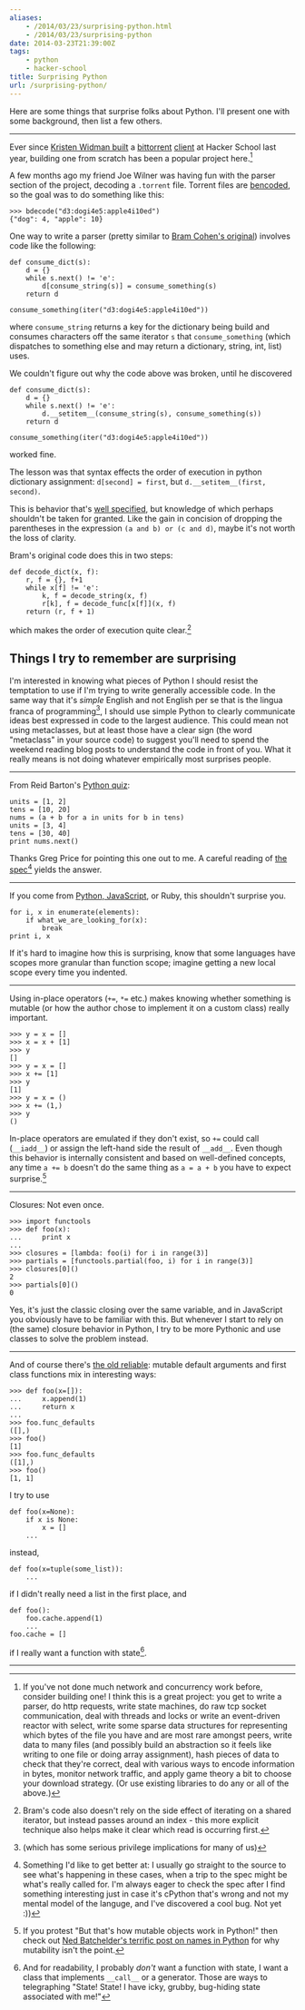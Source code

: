 ```yaml
---
aliases:
    - /2014/03/23/surprising-python.html
    - /2014/03/23/surprising-python
date: 2014-03-23T21:39:00Z
tags:
    - python
    - hacker-school
title: Surprising Python
url: /surprising-python/
---
```


Here are some things that surprise folks about Python.
I'll present one with some background, then list a few others.

--------------

Ever since [Kristen Widman built](http://www.kristenwidman.com/blog/how-to-write-a-bittorrent-client-part-1/) a [bittorrent](http://www.bittorrent.org/beps/bep_0003.html) [client](https://wiki.theory.org/BitTorrentSpecification)
at Hacker School last year, building one from scratch has been a popular project here.[^1]

A few months ago my friend Joe Wilner was having fun with the parser section of the
project, decoding a `.torrent` file. Torrent files are
[bencoded](http://en.wikipedia.org/wiki/Bencode), so the goal was to
do something like this:

    >>> bdecode("d3:dogi4e5:apple4i10ed")
    {"dog": 4, "apple": 10}

One way to write a parser (pretty similar to [Bram Cohen's
original](https://pypi.python.org/pypi/BitTorrent-bencode/5.0.8.1))
involves code like the following:

    def consume_dict(s):
        d = {}
        while s.next() != 'e':
            d[consume_string(s)] = consume_something(s)
        return d

    consume_something(iter("d3:dogi4e5:apple4i10ed"))

where `consume_string` returns a key for the dictionary being build and
consumes characters off the same iterator `s` that `consume_something`
(which dispatches to something else and may return a
dictionary, string, int, list) uses.

We couldn't figure out why the code above was broken, until he discovered

    def consume_dict(s):
        d = {}
        while s.next() != 'e':
            d.__setitem__(consume_string(s), consume_something(s))
        return d

    consume_something(iter("d3:dogi4e5:apple4i10ed"))

worked fine.

The lesson was that syntax effects the order of execution
in python dictionary assignment:
`d[second] = first`, but `d.__setitem__(first, second)`.

This is behavior that's
[well specified](http://docs.python.org/2/reference/simple_stmts.html#index-10),
but knowledge of which perhaps shouldn't be taken for granted.
Like the gain in concision of dropping the parentheses in the expression
`(a and b) or (c and d)`, maybe it's not worth the loss of clarity.

Bram's original code does this in two steps:

    def decode_dict(x, f):
        r, f = {}, f+1
        while x[f] != 'e':
            k, f = decode_string(x, f)
            r[k], f = decode_func[x[f]](x, f)
        return (r, f + 1)

which makes the order of execution quite clear.[^5]

Things I try to remember are surprising
---------------------------------------

I'm interested in knowing what pieces of Python I should
resist the temptation to use if I'm trying to write generally accessible code.
In the same way that it's _simple_ English and not English per se
that is the lingua franca of programming[^6],
I should use simple Python to clearly communicate
ideas best expressed in code to the largest audience.
This could mean not using metaclasses, but at least those
have a clear sign (the word "metaclass" in your source code)
to suggest you'll need to spend the weekend reading blog posts to 
understand the code in front of you. What it really means is not doing whatever
empirically most surprises people.

-----------

From Reid Barton's [Python quiz](http://web.archive.org/web/20101009122154/http://web.mit.edu/rwbarton/www/python.html):

    units = [1, 2]
    tens = [10, 20]
    nums = (a + b for a in units for b in tens)
    units = [3, 4]
    tens = [30, 40]
    print nums.next()

Thanks Greg Price for pointing this one out to me. A careful reading of
[the spec](http://docs.python.org/2/reference/expressions.html#generator-expressions)[^2]
yields the answer.

------------

If you come from
[Python, JavaScript](http://ballingt.com/2014/03/17/python-javascript.html),
or Ruby, this shouldn't surprise you.

    for i, x in enumerate(elements):
        if what_we_are_looking_for(x):
            break
    print i, x

If it's hard to imagine how this is surprising, know that some languages have scopes more granular
than function scope; imagine getting a new local scope every time you indented.

------------

Using in-place operators (`+=`, `*=` etc.) makes knowing whether something is
mutable (or how the author chose to implement it on a custom class) really important.

    >>> y = x = []
    >>> x = x + [1]
    >>> y
    []
    >>> y = x = []
    >>> x += [1]
    >>> y
    [1]
    >>> y = x = ()
    >>> x += (1,)
    >>> y
    ()

In-place operators are emulated if they don't exist, so `+=` could call
(`__iadd__`) or assign the left-hand side the result of `__add__`.
Even though this behavior is internally consistent and based on well-defined concepts,
any time `a += b` doesn't do the same thing as `a = a + b` you have to expect surprise.[^3]

------------

Closures: Not even once.

    >>> import functools
    >>> def foo(x):
    ...     print x
    ...
    >>> closures = [lambda: foo(i) for i in range(3)]
    >>> partials = [functools.partial(foo, i) for i in range(3)]
    >>> closures[0]()
    2
    >>> partials[0]()
    0

Yes, it's just the classic closing over the same variable, and in JavaScript you
obviously have to be familiar with this. But whenever I start to rely on
(the same) closure behavior in Python, I try
to be more Pythonic and use classes to solve the problem instead.

------------

And of course there's [the old
reliable](http://stackoverflow.com/questions/1132941/least-astonishment-in-python-the-mutable-default-argument):
mutable default arguments and
first class functions mix in interesting ways:

    >>> def foo(x=[]):
    ...     x.append(1)
    ...     return x
    ...
    >>> foo.func_defaults
    ([],)
    >>> foo()
    [1]
    >>> foo.func_defaults
    ([1],)
    >>> foo()
    [1, 1]

I try to use

    def foo(x=None):
        if x is None:
            x = []
        ...

instead,

    def foo(x=tuple(some_list)):
        ...

if I didn't really need a list in the first place, and

    def foo():
        foo.cache.append(1)
        ...
    foo.cache = []

if I really want a function with state[^4].

------------

[^1]: If you've not done much network and concurrency work before, consider
    building one!
    I think this is a great project: you get to write a parser, do http requests,
    write state machines, do raw tcp socket communication, deal with
    threads and locks or write an event-driven reactor with select, write some
    sparse data structures for representing which bytes of the file you have and
    are most rare amongst peers, write data to many files (and possibly build an
    abstraction so it feels like writing to one file or doing array assignment),
    hash pieces of data to check that they're correct, deal with various ways to
    encode information in bytes, monitor network traffic, and apply game theory a
    bit to choose your download strategy. (Or use existing libraries to do any or
    all of the above.)

[^3]: If you protest "But that's how mutable objects work in Python!" then
    check out [Ned Batchelder's terrific post on names in Python](http://nedbatchelder.com/text/names.html) for why mutability isn't the point.

[^5]: Bram's code also doesn't rely on the side effect
    of iterating on a shared iterator,
    but instead passes around an index - this more explicit
    technique also helps make it clear which read is occurring first.

[^2]: Something I'd like to get better at: I usually go straight to the source to
    see what's happening in these cases, when a trip to the spec might be
    what's really called for.
    I'm always eager to check the spec after I find something interesting
    just in case it's cPython that's wrong and not my mental model of the
    languge, and I've discovered a cool bug. Not yet :))

[^4]: And for readability, I probably _don't_ want a function with state, I
    want a class that implements `__call__` or a generator.
    Those are ways to telegraphing "State! State! I
    have icky, grubby, bug-hiding state associated with me!"

[^6]: (which has some serious privilege implications for many of us)
